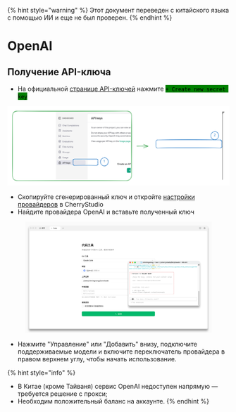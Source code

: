 
{% hint style="warning" %}
Этот документ переведен с китайского языка с помощью ИИ и еще не был проверен.
{% endhint %}

# OpenAI

## Получение API-ключа

* На официальной [странице API-ключей](https://platform.openai.com/api-keys) нажмите <mark style="background-color:green;">`+ Create new secret key`</mark>

<img src="../../.gitbook/assets/file.excalidraw (1).svg" alt="" class="gitbook-drawing">

* Скопируйте сгенерированный ключ и откройте [настройки провайдеров](broken-reference) в CherryStudio
* Найдите провайдера OpenAI и вставьте полученный ключ

<figure><img src="../../.gitbook/assets/image (9).png" alt=""><figcaption></figcaption></figure>

* Нажмите "Управление" или "Добавить" внизу, подключите поддерживаемые модели и включите переключатель провайдера в правом верхнем углу, чтобы начать использование.

{% hint style="info" %}
- В Китае (кроме Тайваня) сервис OpenAI недоступен напрямую — требуется решение с прокси;
- Необходим положительный баланс на аккаунте.
{% endhint %}